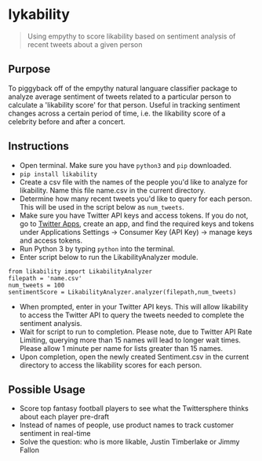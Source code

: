 # lykability
> Using empythy to score likability based on sentiment analysis of recent tweets about a given person

## Purpose
To piggyback off of the empythy natural languare classifier package to analyze average sentiment of tweets related to a particular person to calculate a 'likability score' for that person.  Useful in tracking sentiment changes across a certain period of time, i.e. the likability score of a celebrity before and after a concert.


## Instructions
- Open terminal.  Make sure you have ```python3``` and ```pip``` downloaded.
- ```pip install likability```
- Create a csv file with the names of the people you'd like to analyze for likability.  Name this file name.csv in the current directory.
- Determine how many recent tweets you'd like to query for each person.  This will be used in the script below as ```num_tweets```.
- Make sure you have Twitter API keys and access tokens.  If you do not, go to [Twitter Apps](https://apps.twitter.com/), create an app, and find the required keys and tokens under Applications Settings -> Consumer Key (API Key) -> manage keys and access tokens.
- Run Python 3 by typing ```python``` into the terminal.
- Enter script below to run the LikabilityAnalyzer module.
```
from likability import LikabilityAnalyzer
filepath = 'name.csv'
num_tweets = 100
sentimentScore = LikabilityAnalyzer.analyzer(filepath,num_tweets)
```
- When prompted, enter in your Twitter API keys.  This will allow likability to access the Twitter API to query the tweets needed to complete the sentiment analysis.  
- Wait for script to run to completion.  Please note, due to Twitter API Rate Limiting, querying more than 15 names will lead to longer wait times.  Please allow 1 minute per name for lists greater than 15 names.
- Upon completion, open the newly created Sentiment.csv in the current directory to access the likability scores for each person.


## Possible Usage
- Score top fantasy football players to see what the Twittersphere thinks about each player pre-draft
- Instead of names of people, use product names to track customer sentiment in real-time
- Solve the question: who is more likable, Justin Timberlake or Jimmy Fallon


